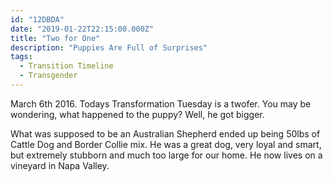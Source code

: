 ```yaml
---
id: "12DBDA"
date: "2019-01-22T22:15:00.000Z"
title: "Two for One"
description: "Puppies Are Full of Surprises"
tags:
  - Transition Timeline
  - Transgender
---
```

March 6th 2016. Todays Transformation Tuesday is a twofer. You may be wondering, what happened to the puppy? Well, he got bigger.

What was supposed to be an Australian Shepherd ended up being 50lbs of Cattle Dog and Border Collie mix. He was a great dog, very loyal and smart, but extremely stubborn and much too large for our home. He now lives on a vineyard in Napa Valley.
